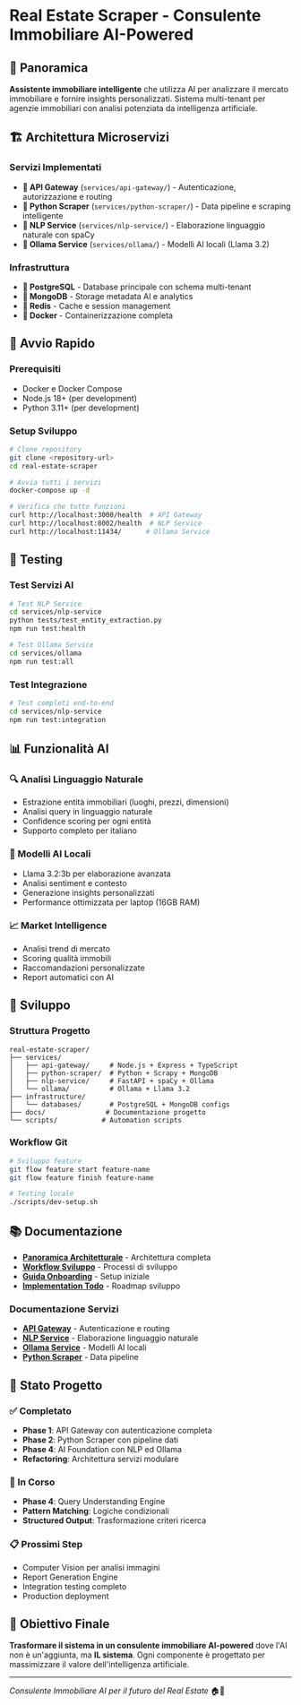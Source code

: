 # Real Estate Scraper - Consulente Immobiliare AI-Powered

## 🎯 Panoramica
**Assistente immobiliare intelligente** che utilizza AI per analizzare il mercato immobiliare e fornire insights personalizzati. Sistema multi-tenant per agenzie immobiliari con analisi potenziata da intelligenza artificiale.

## 🏗️ Architettura Microservizi

### **Servizi Implementati**
- **🔐 API Gateway** (`services/api-gateway/`) - Autenticazione, autorizzazione e routing
- **🐍 Python Scraper** (`services/python-scraper/`) - Data pipeline e scraping intelligente
- **🧠 NLP Service** (`services/nlp-service/`) - Elaborazione linguaggio naturale con spaCy
- **🤖 Ollama Service** (`services/ollama/`) - Modelli AI locali (Llama 3.2)

### **Infrastruttura**
- **🐘 PostgreSQL** - Database principale con schema multi-tenant
- **🍃 MongoDB** - Storage metadata AI e analytics
- **🔴 Redis** - Cache e session management
- **🐳 Docker** - Containerizzazione completa

## 🚀 Avvio Rapido

### **Prerequisiti**
- Docker e Docker Compose
- Node.js 18+ (per development)
- Python 3.11+ (per development)

### **Setup Sviluppo**
```bash
# Clone repository
git clone <repository-url>
cd real-estate-scraper

# Avvia tutti i servizi
docker-compose up -d

# Verifica che tutto funzioni
curl http://localhost:3000/health  # API Gateway
curl http://localhost:8002/health  # NLP Service
curl http://localhost:11434/      # Ollama Service
```

## 🧪 Testing

### **Test Servizi AI**
```bash
# Test NLP Service
cd services/nlp-service
python tests/test_entity_extraction.py
npm run test:health

# Test Ollama Service
cd services/ollama
npm run test:all
```

### **Test Integrazione**
```bash
# Test completi end-to-end
cd services/nlp-service
npm run test:integration
```

## 📊 Funzionalità AI

### **🔍 Analisi Linguaggio Naturale**
- Estrazione entità immobiliari (luoghi, prezzi, dimensioni)
- Analisi query in linguaggio naturale
- Confidence scoring per ogni entità
- Supporto completo per italiano

### **🤖 Modelli AI Locali**
- Llama 3.2:3b per elaborazione avanzata
- Analisi sentiment e contesto
- Generazione insights personalizzati
- Performance ottimizzata per laptop (16GB RAM)

### **📈 Market Intelligence**
- Analisi trend di mercato
- Scoring qualità immobili
- Raccomandazioni personalizzate
- Report automatici con AI

## 🔧 Sviluppo

### **Struttura Progetto**
```
real-estate-scraper/
├── services/
│   ├── api-gateway/     # Node.js + Express + TypeScript
│   ├── python-scraper/  # Python + Scrapy + MongoDB
│   ├── nlp-service/     # FastAPI + spaCy + Ollama
│   └── ollama/          # Ollama + Llama 3.2
├── infrastructure/
│   └── databases/       # PostgreSQL + MongoDB configs
├── docs/               # Documentazione progetto
└── scripts/           # Automation scripts
```

### **Workflow Git**
```bash
# Sviluppo feature
git flow feature start feature-name
git flow feature finish feature-name

# Testing locale
./scripts/dev-setup.sh
```

## 📚 Documentazione

- **[Panoramica Architetturale](docs/02-architecture-overview.md)** - Architettura completa
- **[Workflow Sviluppo](docs/03-development-workflow.md)** - Processi di sviluppo
- **[Guida Onboarding](docs/01-onboarding-guide.md)** - Setup iniziale
- **[Implementation Todo](docs/10-implementation-todolist.md)** - Roadmap sviluppo

### **Documentazione Servizi**
- **[API Gateway](services/api-gateway/README.md)** - Autenticazione e routing
- **[NLP Service](services/nlp-service/README.md)** - Elaborazione linguaggio naturale
- **[Ollama Service](services/ollama/README.md)** - Modelli AI locali
- **[Python Scraper](services/python-scraper/README.md)** - Data pipeline

## 🎯 Stato Progetto

### **✅ Completato**
- **Phase 1**: API Gateway con autenticazione completa
- **Phase 2**: Python Scraper con pipeline dati
- **Phase 4**: AI Foundation con NLP ed Ollama
- **Refactoring**: Architettura servizi modulare

### **🔄 In Corso**
- **Phase 4**: Query Understanding Engine
- **Pattern Matching**: Logiche condizionali
- **Structured Output**: Trasformazione criteri ricerca

### **📋 Prossimi Step**
- Computer Vision per analisi immagini
- Report Generation Engine
- Integration testing completo
- Production deployment

## 🚀 Obiettivo Finale

**Trasformare il sistema in un consulente immobiliare AI-powered** dove l'AI non è un'aggiunta, ma **IL sistema**. Ogni componente è progettato per massimizzare il valore dell'intelligenza artificiale.

---

*Consulente Immobiliare AI per il futuro del Real Estate* 🏠🤖